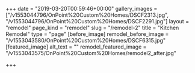 +++
date = "2019-03-20T00:59:46+00:00"
gallery_images = ["/v1553044796/OnPoint%20Custom%20Homes/DSCF2313.jpg", "/v1553044796/OnPoint%20Custom%20Homes/DSCF2291.jpg"]
layout = "remodel"
page_kind = "remodel"
slug = "/remodel-2"
title = "Kitchen Remodel"
type = "page"
[before_image]
remodel_before_image = "/v1553043580/OnPoint%20Custom%20Homes/DSCF6315.jpg"
[featured_image]
alt_text = ""
remodel_featured_image = "/v1553043575/OnPoint%20Custom%20Homes/remodel2_after.jpg"

+++
